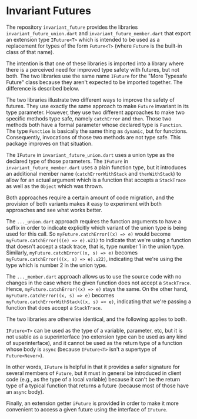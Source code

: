 # Invariant Futures

The repository `invariant_future` provides the libraries
`invariant_future_union.dart` and `invariant_future_member.dart` that
export an extension type `IFuture<T>` which is intended to be used as a
replacement for types of the form `Future<T>` (where `Future` is the
built-in class of that name).

The intention is that one of these libraries is imported into a library
where there is a perceived need for improved type safety with futures, but
not both. The two libraries use the same name `IFuture` for the "More
Typesafe Future" class because they aren't expected to be imported
together. The difference is described below.

The two libraries illustrate two different ways to improve the safety of
futures. They use exactly the same approach to make `Future` invariant in
its type parameter. However, they use two different approaches to make two
specific methods type safe, namely `catchError` and `then`. Those two
methods both have a formal parameter whose declared type is `Function`.
The type `Function` is basically the same thing as `dynamic`, but for
functions. Consequently, invocations of those two methods are not type
safe. This package improves on that situation.

The `IFuture` in `invariant_future_union.dart` uses a union type as the
declared type of those parameters. The `IFuture` in
`invariant_future_member.dart` uses a plain function type, but it
introduces an additional member name (`catchErrorWithStack` and
`thenWithStack`) to allow for an actual argument which is a function that
accepts a `StackTrace` as well as the `Object` which was thrown.

Both approaches require a certain amount of code migration, and the
provision of both variants makes it easy to experiment with both approaches
and see what works better. 

The `..._union.dart` approach requires the function arguments to have a
suffix in order to indicate explicitly which variant of the union type is
being used for this call. So `myFuture.catchError((x) => e)` would become
`myFuture.catchError(((e) => e).u21)` to indicate that we're using a
function that doesn't accept a stack trace, that is, type number 1 in the
union type. Similarly, `myFuture.catchError((x, s) => e)` becomes
`myFuture.catchError(((x, s) => e).u22)`, indicating that we're using the
type which is number 2 in the union type.

The `..._member.dart` approach allows us to use the source code with no
changes in the case where the given function does not accept a
`StackTrace`. Hence, `myFuture.catchError((x) => e)` stays the same.
On the other hand, `myFuture.catchError((x, s) => e)` becomes
`myFuture.catchErrorWithStack((x, s) => e)`, indicating that we're
passing a function that does accept a `StackTrace`.

The two libraries are otherwise identical, and the following applies to
both.

`IFuture<T>` can be used as the type of a variable, parameter, etc, but it
is not usable as a superinterface (no extension type can be used as any
kind of superinterface), and it cannot be used as the return type of a
function whose body is `async` (because `IFuture<T>` isn't a supertype of
`Future<Never>`).

In other words, `IFuture` is helpful in that it provides a safer signature
for several members of `Future`, but it must in general be introduced in
client code (e.g., as the type of a local variable) because it can't be the
return type of a typical function that returns a future (because most of
those have an `async` body).

Finally, an extension getter `iFuture` is provided in order to make it more
convenient to access a given future using the interface of `IFuture`.
